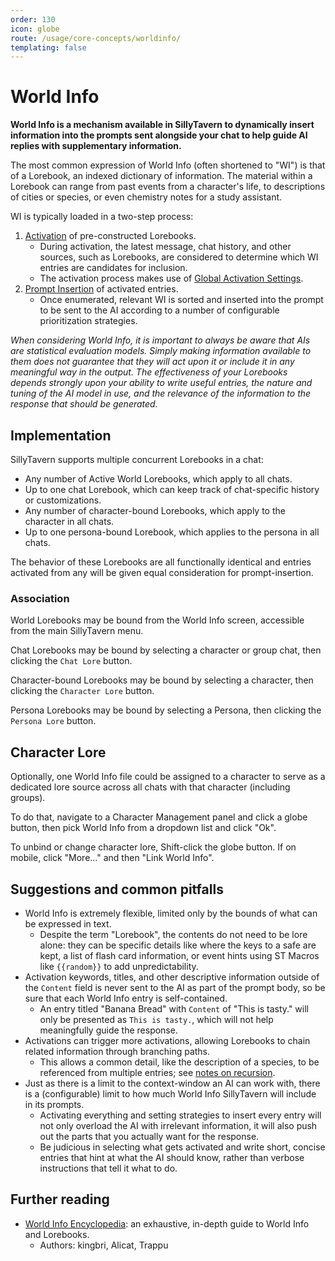 ```yaml
---
order: 130
icon: globe
route: /usage/core-concepts/worldinfo/
templating: false
---
```


# World Info

**World Info is a mechanism available in SillyTavern to dynamically insert information into the prompts sent alongside your chat to help guide AI replies with supplementary information.**

The most common expression of World Info (often shortened to "WI") is that of a Lorebook, an indexed dictionary of information. The material within a Lorebook can range from past events from a character's life, to descriptions of cities or species, or even chemistry notes for a study assistant.

WI is typically loaded in a two-step process:
1. [Activation](./worldinfo.md#strategy) of pre-constructed Lorebooks.
   - During activation, the latest message, chat history, and other sources, such as Lorebooks, are considered to determine which WI entries are candidates for inclusion.
   - The activation process makes use of [Global Activation Settings](./global.md).
1. [Prompt Insertion](./worldinfo.md#prompt-insertion) of activated entries.
   - Once enumerated, relevant WI is sorted and inserted into the prompt to be sent to the AI according to a number of configurable prioritization strategies.

*When considering World Info, it is important to always be aware that AIs are statistical evaluation models. Simply making information available to them does not guarantee that they will act upon it or include it in any meaningful way in the output. The effectiveness of your Lorebooks depends strongly upon your ability to write useful entries, the nature and tuning of the AI model in use, and the relevance of the information to the response that should be generated.*

## Implementation

SillyTavern supports multiple concurrent Lorebooks in a chat:

* Any number of Active World Lorebooks, which apply to all chats.
* Up to one chat Lorebook, which can keep track of chat-specific history or customizations.
* Any number of character-bound Lorebooks, which apply to the character in all chats.
* Up to one persona-bound Lorebook, which applies to the persona in all chats.

The behavior of these Lorebooks are all functionally identical and entries activated from any will be given equal consideration for prompt-insertion.

### Association

World Lorebooks may be bound from the World Info screen, accessible from the main SillyTavern menu.

Chat Lorebooks may be bound by selecting a character or group chat, then clicking the `Chat Lore` button.

Character-bound Lorebooks may be bound by selecting a character, then clicking the `Character Lore` button.

Persona Lorebooks may be bound by selecting a Persona, then clicking the `Persona Lore` button.

## Character Lore

Optionally, one World Info file could be assigned to a character to serve as a dedicated lore source across all chats with that character (including groups).

To do that, navigate to a Character Management panel and click a globe button, then pick World Info from a dropdown list and click "Ok".

To unbind or change character lore, Shift-click the globe button. If on mobile, click "More..." and then "Link World Info".

## Suggestions and common pitfalls

* World Info is extremely flexible, limited only by the bounds of what can be expressed in text.
  * Despite the term "Lorebook", the contents do not need to be lore alone: they can be specific details like where the keys to a safe are kept, a list of flash card information, or event hints using ST Macros like `{{random}}` to add unpredictability.
* Activation keywords, titles, and other descriptive information outside of the `Content` field is never sent to the AI as part of the prompt body, so be sure that each World Info entry is self-contained.
  * An entry titled "Banana Bread" with `Content` of "This is tasty." will only be presented as `This is tasty.`, which will not help meaningfully guide the response.
* Activations can trigger more activations, allowing Lorebooks to chain related information through branching paths.
  * This allows a common detail, like the description of a species, to be referenced from multiple entries; see [notes on recursion](./global.md#recursive-scanning).
* Just as there is a limit to the context-window an AI can work with, there is a (configurable) limit to how much World Info SillyTavern will include in its prompts.
  * Activating everything and setting strategies to insert every entry will not only overload the AI with irrelevant information, it will also push out the parts that you actually want for the response.
  * Be judicious in selecting what gets activated and write short, concise entries that hint at what the AI should know, rather than verbose instructions that tell it what to do.

## Further reading

* [World Info Encyclopedia](https://rentry.co/world-info-encyclopedia): an exhaustive, in-depth guide to World Info and Lorebooks.
  - Authors: kingbri, Alicat, Trappu
